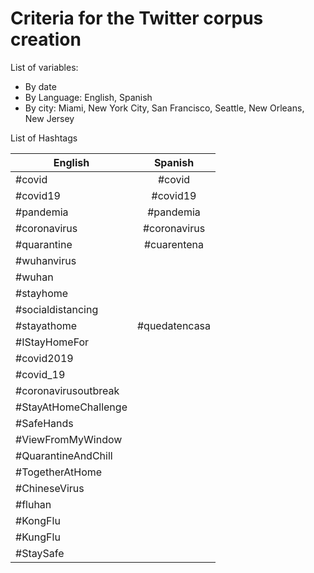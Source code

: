 # Criteria for the Twitter corpus creation 

List of variables: 

* By date
* By Language: English, Spanish
* By city: Miami, New York City, San Francisco, Seattle, New Orleans, New Jersey

List of Hashtags 

| English       | Spanish       | 
| ------------- |:-------------:| 
| #covid        | #covid        | 
| #covid19      | #covid19      |  
| #pandemia     | #pandemia     | 
| #coronavirus  | #coronavirus  |
| #quarantine   | #cuarentena   |
| #wuhanvirus   |               |
| #wuhan        |               |
| #stayhome     |               |
| #socialdistancing           |
| #stayathome   | #quedatencasa |
| #IStayHomeFor |               |
| #covid2019    |               |
| #covid_19     |               |
| #coronavirusoutbreak          |
| #StayAtHomeChallenge          |
| #SafeHands    |               |
| #ViewFromMyWindow             |
| #QuarantineAndChill           |
| #TogetherAtHome               |
| #ChineseVirus |               |
| #fluhan       |               |
| #KongFlu      |               |
| #KungFlu      |               |
| #StaySafe     |               |

